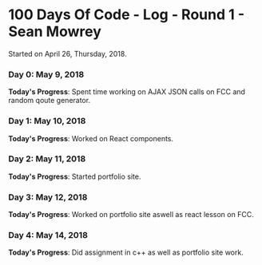 # 100 Days Of Code - Log - Round 1 - Sean Mowrey

Started on April 26, Thursday, 2018.
### Day 0: May 9, 2018 
**Today's Progress**: Spent time working on AJAX JSON calls on FCC and random qoute generator. 

### Day 1: May 10, 2018 
**Today's Progress**: Worked on React components. 

### Day 2: May 11, 2018 
**Today's Progress**: Started portfolio site. 

### Day 3: May 12, 2018 
**Today's Progress**: Worked on portfolio site aswell as react lesson on FCC. 

### Day 4: May 14, 2018 
**Today's Progress**: Did assignment in c++ as well as portfolio site work. 

